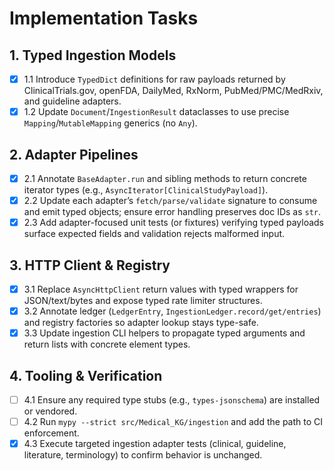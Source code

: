 # Implementation Tasks

## 1. Typed Ingestion Models
- [x] 1.1 Introduce `TypedDict` definitions for raw payloads returned by ClinicalTrials.gov, openFDA, DailyMed, RxNorm, PubMed/PMC/MedRxiv, and guideline adapters.
- [x] 1.2 Update `Document`/`IngestionResult` dataclasses to use precise `Mapping`/`MutableMapping` generics (no `Any`).

## 2. Adapter Pipelines
- [x] 2.1 Annotate `BaseAdapter.run` and sibling methods to return concrete iterator types (e.g., `AsyncIterator[ClinicalStudyPayload]`).
- [x] 2.2 Update each adapter’s `fetch/parse/validate` signature to consume and emit typed objects; ensure error handling preserves doc IDs as `str`.
- [x] 2.3 Add adapter-focused unit tests (or fixtures) verifying typed payloads surface expected fields and validation rejects malformed input.

## 3. HTTP Client & Registry
- [x] 3.1 Replace `AsyncHttpClient` return values with typed wrappers for JSON/text/bytes and expose typed rate limiter structures.
- [x] 3.2 Annotate ledger (`LedgerEntry`, `IngestionLedger.record/get/entries`) and registry factories so adapter lookup stays type-safe.
- [x] 3.3 Update ingestion CLI helpers to propagate typed arguments and return lists with concrete element types.

## 4. Tooling & Verification
- [ ] 4.1 Ensure any required type stubs (e.g., `types-jsonschema`) are installed or vendored.
- [ ] 4.2 Run `mypy --strict src/Medical_KG/ingestion` and add the path to CI enforcement.
- [x] 4.3 Execute targeted ingestion adapter tests (clinical, guideline, literature, terminology) to confirm behavior is unchanged.
